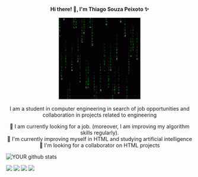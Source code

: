 <p align="center">
  <b> Hi there! 👋, I'm Thiago Souza Peixoto ✨ </b>
  </p>

<p align="center">
  <img width="220" src="https://github.com/Thiagosp20/Thiagosp20/blob/main/4b6c2b4d93af1f062cf9f17288e614be.gif">
  </p>

<p align="center">
I am a student in computer engineering in search of job opportunities and collaboration in projects related to engineering
  </p>
 
<p align="center">
 🔭 I am currently looking for a job. (moreover, I am improving my algorithm skills regularly).<br>
 🌱 I'm currently improving myself in HTML and studying artificial intelligence<br>
 🤝 I'm looking for a collaborator on HTML projects
  </p>

  
![YOUR github stats](https://github-readme-stats.vercel.app/api?username=Thiagosp20)


[<img src="https://img.shields.io/badge/twitter-%231DA1F2.svg?&style=for-the-badge&logo=twitter&logoColor=white" />](https://twitter.com/Thiagosouzap1)
[<img src="https://img.shields.io/badge/linkedin-%230077B5.svg?&style=for-the-badge&logo=linkedin&logoColor=white" />](https://www.linkedin.com/in/thiago-souza-peixoto-35a895211/) 
[<img src = "https://img.shields.io/badge/instagram-%23E4405F.svg?&style=for-the-badge&logo=instagram&logoColor=white">](https://www.instagram.com/thiagop15/) 
[<img src = "https://img.shields.io/badge/facebook-%231877F2.svg?&style=for-the-badge&logo=facebook&logoColor=white">](https://www.facebook.com/thiago.peixoto.921/)
